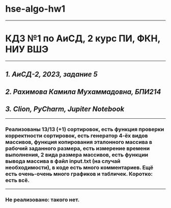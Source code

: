 # hse-algo-hw1
---
# КДЗ №1 по АиСД, 2 курс ПИ, ФКН, НИУ ВШЭ
---

## *1. АиСД-2, 2023, задание 5*
## *2. Рахимова Камила Мухаммадовна, БПИ214*
## *3. Clion, PyCharm, Jupiter Notebook*
---
### Реализованы 13/13 (+1) сортировок, есть функция проверки корректности сортировок, есть генератор 4-ёх видов массивов, функция копирования эталонного массива в рабочий заданного размера, есть измерение времени выполнения, 2 вида размера массивов, есть функции вывода массива в файл input.txt (на случай необходимости), в коде есть много комментариев. Ещё есть очень-очень много графиков и табличек. Коротко: есть всё.
---
### Не реализовано: такого нет.
